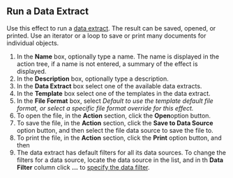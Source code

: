 ## Run a Data Extract

Use this effect to run a [data extract](../../../../../../users/analyze-report-and-discover/data-extract.md). The result can be saved, opened, or printed. Use an iterator or a loop to save or print many documents for individual objects.

1.  In the **Name** box, optionally type a name. The name is displayed in the action tree, if a name is not entered, a summary of the effect is displayed.
2.  In the **Description** box, optionally type a description.
3.  In the **Data Extract** box select one of the available data extracts.
4.  In the **Template** box select one of the templates in the data extract.
5.  In the **File Format** box, select *Default to use the template default file format, or select a specific file format override for this effect.*
6.  To open the file, in the **Action** section, click the **Open**option button.
7.  To save the file, in the **Action** section, click the **Save to Data Source** option button, and then select the file data source to save the file to.
8.  To print the file, in the **Action** section, click the **Print** option button, and then
9.  The data extract has default filters for all its data sources. To change the filters for a data source, locate the data source in the list, and in th **Data Filter** column click **...** to [specify the data filter](../../data-sources/specifying-a-data-filter-for-a-data-source.md).